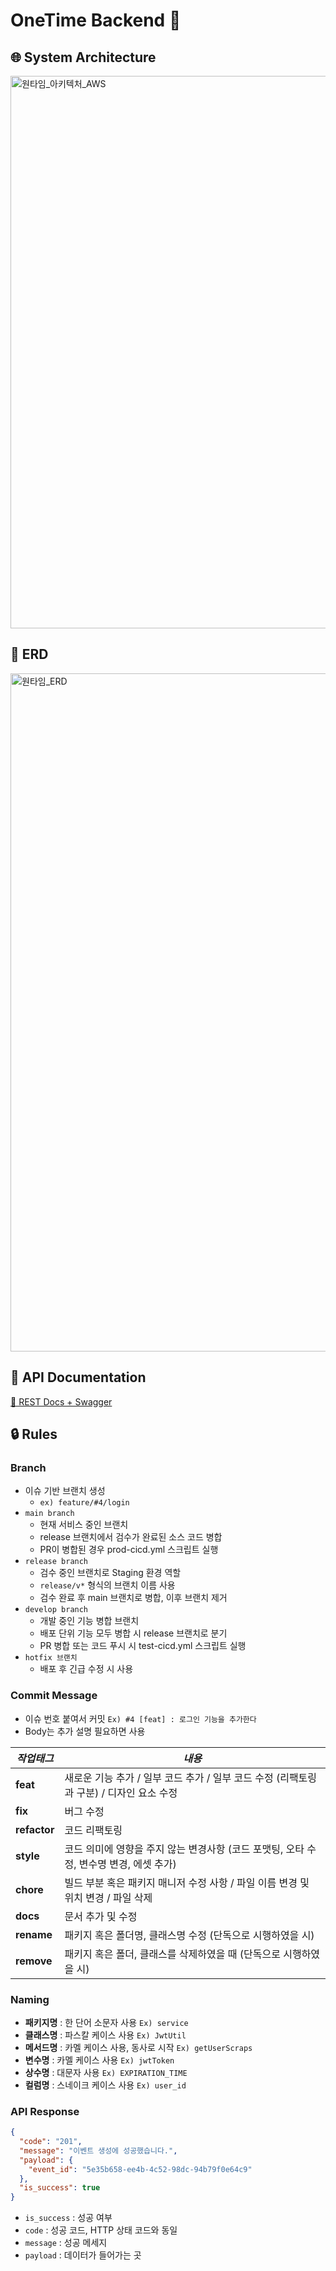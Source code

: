 # OneTime Backend 🚀

## 🌐 System Architecture

<img width="884" alt="원타임_아키텍처_AWS" src="https://github.com/user-attachments/assets/5ab6c7a7-b940-43b4-9e1e-a2a339b9f18a" />

## 🧱 ERD

<img width="1085" alt="원타임_ERD" src="https://github.com/user-attachments/assets/ae6386ad-4ef7-4196-bc38-fde5bdfc4591">


## 📄 API Documentation

[📝 REST Docs + Swagger](https://onetime-test.store/swagger-ui/index.html#/)

## 🔒 Rules

### Branch

- 이슈 기반 브랜치 생성 
  - `ex) feature/#4/login`
- `main branch`
  - 현재 서비스 중인 브랜치 
  - release 브랜치에서 검수가 완료된 소스 코드 병합 
  - PR이 병합된 경우 prod-cicd.yml 스크립트 실행
- `release branch`
  - 검수 중인 브랜치로 Staging 환경 역할 
  - `release/v*` 형식의 브랜치 이름 사용 
  - 검수 완료 후 main 브랜치로 병합, 이후 브랜치 제거
- `develop branch`
  - 개발 중인 기능 병합 브랜치 
  - 배포 단위 기능 모두 병합 시 release 브랜치로 분기 
  - PR 병합 또는 코드 푸시 시 test-cicd.yml 스크립트 실행
- `hotfix 브랜치`
  - 배포 후 긴급 수정 시 사용

### **Commit Message**

- 이슈 번호 붙여서 커밋 `Ex) #4 [feat] : 로그인 기능을 추가한다`
- Body는 추가 설명 필요하면 사용

| ***작업태그*** | ***내용*** |
| --- | --- |
| **feat** | 새로운 기능 추가 / 일부 코드 추가 / 일부 코드 수정 (리팩토링과 구분) / 디자인 요소 수정 |
| **fix** | 버그 수정 |
| **refactor** | 코드 리팩토링 |
| **style** | 코드 의미에 영향을 주지 않는 변경사항 (코드 포맷팅, 오타 수정, 변수명 변경, 에셋 추가) |
| **chore** | 빌드 부분 혹은 패키지 매니저 수정 사항 / 파일 이름 변경 및 위치 변경 / 파일 삭제 |
| **docs** | 문서 추가 및 수정 |
| **rename** | 패키지 혹은 폴더명, 클래스명 수정 (단독으로 시행하였을 시) |
| **remove** | 패키지 혹은 폴더, 클래스를 삭제하였을 때 (단독으로 시행하였을 시) |

### Naming

- **패키지명** : 한 단어 소문자 사용 `Ex) service`
- **클래스명** : 파스칼 케이스 사용 `Ex) JwtUtil`
- **메서드명** : 카멜 케이스 사용, 동사로 시작  `Ex) getUserScraps`
- **변수명** : 카멜 케이스 사용 `Ex) jwtToken`
- **상수명** : 대문자 사용 `Ex) EXPIRATION_TIME`
- **컬럼명** : 스네이크 케이스 사용 `Ex) user_id`


### API Response

```json
{
  "code": "201",
  "message": "이벤트 생성에 성공했습니다.",
  "payload": {
    "event_id": "5e35b658-ee4b-4c52-98dc-94b79f0e64c9"
  },
  "is_success": true
}
```

- `is_success` : 성공 여부
- `code` : 성공 코드, HTTP 상태 코드와 동일
- `message` : 성공 메세지
- `payload` : 데이터가 들어가는 곳
